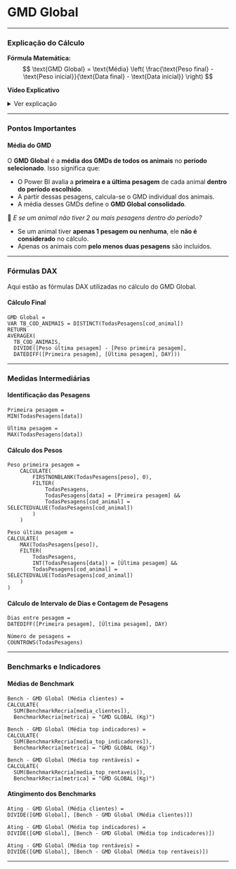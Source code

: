 # **GMD Global**  

---
### **Explicação do Cálculo**  
**Fórmula Matemática:**  
$$
\text{GMD Global} = \text{Média} \left( \frac{\text{Peso final} - \text{Peso inicial}}{\text{Data final} - \text{Data inicial}} \right)
$$

**Vídeo Explicativo**
<details>
  <summary>Ver explicação</summary>
  <iframe width="560" height="315" src="https://www.youtube.com/embed/PnB4-p--9qY?si=gjOyL59-6g1JZUF_" title="YouTube video player" frameborder="0" allow="accelerometer; autoplay; clipboard-write; encrypted-media; gyroscope; picture-in-picture; web-share" referrerpolicy="strict-origin-when-cross-origin" allowfullscreen></iframe>
  
</details>

---

### **Pontos Importantes**  

#### **Média do GMD**  
O **GMD Global** é a **média dos GMDs de todos os animais** no **período selecionado**. Isso significa que:

- O Power BI avalia a **primeira e a última pesagem** de cada animal **dentro do período escolhido**.
- A partir dessas pesagens, calcula-se o GMD individual dos animais.
- A média desses GMDs define o **GMD Global consolidado**.

📌 *E se um animal não tiver 2 ou mais pesagens dentro do período?*

- Se um animal tiver **apenas 1 pesagem ou nenhuma**, ele **não é considerado** no cálculo.
- Apenas os animais com **pelo menos duas pesagens** são incluídos.

---

### **Fórmulas DAX**  
Aqui estão as fórmulas DAX utilizadas no cálculo do GMD Global.  

#### **Cálculo Final**  
```dax
GMD Global = 
VAR TB_COD_ANIMAIS = DISTINCT(TodasPesagens[cod_animal])
RETURN 
AVERAGEX(
  TB_COD_ANIMAIS, 
  DIVIDE([Peso última pesagem] - [Peso primeira pesagem], 
  DATEDIFF([Primeira pesagem], [Última pesagem], DAY)))
```

---  

### **Medidas Intermediárias**  

#### **Identificação das Pesagens**
```dax
Primeira pesagem = 
MIN(TodasPesagens[data])
```

```dax
Última pesagem = 
MAX(TodasPesagens[data])
```

#### **Cálculo dos Pesos**  
```dax
Peso primeira pesagem = 
    CALCULATE(
        FIRSTNONBLANK(TodasPesagens[peso], 0),
        FILTER(
            TodasPesagens,
            TodasPesagens[data] = [Primeira pesagem] &&
            TodasPesagens[cod_animal] = SELECTEDVALUE(TodasPesagens[cod_animal])
        )
    )
```

```dax
Peso última pesagem = 
CALCULATE(
    MAX(TodasPesagens[peso]),
    FILTER(
        TodasPesagens,
        INT(TodasPesagens[data]) = [Última pesagem] && 
        TodasPesagens[cod_animal] = SELECTEDVALUE(TodasPesagens[cod_animal])
    )
)
```

#### **Cálculo de Intervalo de Dias e Contagem de Pesagens**  
```dax
Dias entre pesagem = 
DATEDIFF([Primeira pesagem], [Última pesagem], DAY)
```

```dax
Número de pesagens = 
COUNTROWS(TodasPesagens)
```

---  

### **Benchmarks e Indicadores**  

#### **Médias de Benchmark**
```dax
Bench - GMD Global (Média clientes) = 
CALCULATE(
  SUM(BenchmarkRecria[media_clientes]), 
  BenchmarkRecria[metrica] = "GMD GLOBAL (Kg)")
```

```dax
Bench - GMD Global (Média top indicadores) = 
CALCULATE(
  SUM(BenchmarkRecria[media_top_indicadores]), 
  BenchmarkRecria[metrica] = "GMD GLOBAL (Kg)")
```

```dax
Bench - GMD Global (Média top rentáveis) = 
CALCULATE(
  SUM(BenchmarkRecria[media_top_rentaveis]), 
  BenchmarkRecria[metrica] = "GMD GLOBAL (Kg)")
```

#### **Atingimento dos Benchmarks**
```dax
Ating - GMD Global (Média clientes) = 
DIVIDE([GMD Global], [Bench - GMD Global (Média clientes)])
```

```dax
Ating - GMD Global (Média top indicadores) = 
DIVIDE([GMD Global], [Bench - GMD Global (Média top indicadores)])
```

```dax
Ating - GMD Global (Média top rentáveis) = 
DIVIDE([GMD Global], [Bench - GMD Global (Média top rentáveis)])
```

---  
